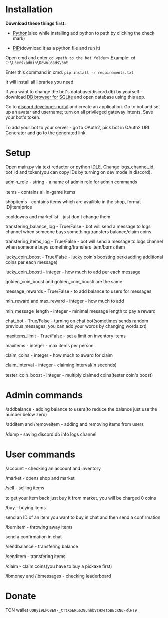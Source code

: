 # **Installation**

**Download these things first:**

- [Python](https://www.python.org/downloads/)(also while installing add python to path by clicking the check mark)
  
- [PIP](https://bootstrap.pypa.io/get-pip.py)(download it as a python file and run it)
  

Open cmd and enter ```cd <path to the bot folder>``` Example: ```cd C:\Users\admin\Downloads\bot```

Enter this command in cmd: ```pip install -r requirements.txt```

It will install all libraries you need.

If you want to change the bot's database(discord.db) by yourself - download [DB browser for SQLite](https://sqlitebrowser.org/dl/) and open database using this app.


Go to [discord developer portal](https://discord.com/developers/applications) and create an application. Go to bot and set up an avatar and username; turn on all privileged gateway intents. Save your bot's token.

To add your bot to your server - go to OAuth2, pick bot in OAuth2 URL Generator and go to the generated link.


# **Setup**

Open main.py via text redactor or python IDLE. Change logs_channel_id, bot_id and token(you can copy IDs by turning on dev mode in discord). 

admin_role - string - a name of admin role for admin commands

items - contains all in-game items

shopitems - contains items which are availible in the shop, format ID|item|price

cooldowns and marketlist - just don't change them

transfering_balance_log - True/False - bot will send a message to logs channel when someone buys something/transfers balance/claim coins

transfering_items_log - True/False - bot will send a message to logs channel when someone buys something/transfers item/burns item

lucky_coin_boost - True/False - lucky coin's boosting perk(adding additional coins per each message)

lucky_coin_boosti - integer - how much to add per each message

golden_coin_boost and golden_coin_boosti are the same

message_rewards - True/False - to add balance to users for messages

min_reward and max_reward - integer - how much to add

min_message_length - integer - minimal message length to pay a reward

chat_bot - True/False - turning on chat bot(sometimes sends random previous messages, you can add your words by changing words.txt)

maxitems_limit - True/False - set a limit on inventory items

maxitems - integer - max items per person

claim_coins - integer - how much to award for claim

claim_interval - integer - claiming interval(in seconds)

tester_coin_boost - integer - multiply claimed coins(tester coin's boost)

# **Admin commands**

/addbalance <user> <amount> - adding balance to users(to reduce the balance just use the number below zero)

/additem <user> and /removeitem <user> - adding and removing items from users

/dump - saving discord.db into logs channel

# **User commands**

/account <user> - checking an account and inventory

/market - opens shop and market

/sell <price> <item> - selling items

to get your item back just buy it from market, you will be charged 0 coins

/buy - buying items

send an ID of an item you want to buy in chat and then send a confirmation

/burnitem - throwing away items

send a confirmation in chat 

/sendbalance <user> <amount> - transfering balance

/senditem <user> - transfering items

/claim - claim coins(you have to buy a pickaxe first)

/lbmoney <page> and /lbmessages <page> - checking leaderboard

# **Donate**

TON wallet
```UQByi9LkO8E9-_tTtXoERu638unhbVzHXet5BBcKNuFRlHs9```
